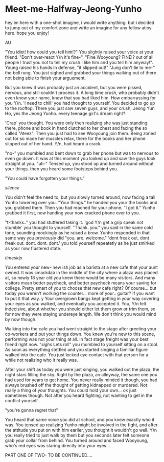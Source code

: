 # Meet-me-Halfway-Jeong-Yunho
hey im here with a one-shot imagine, i would write anything. but i decided to jump out of my comfort zone and write an imagine for any fellow atiny here. hope you enjoy!

AU


  "You idiot! how could you tell him!?" You slightly raised your voice at your friend. "Don't over-react Y/n it's fine-", "Fine Wooyoung? FINE!? out of all people I trust you not to tell my crush I like him and you tell him anyway!". Young raised his hands in defense, "it slipped out!" "Jung don't lie to me-" the bell rung. You just sighed and grabbed your things walking out of there not being able to finish your arguement.

  But you knew it was probably just an accident, but you were pissed, nervous, and still couldn't process it. A long time crush, who probably didn't even know your name, knew that you had liked him. How embarrassing for you Y/n. 'I need to chill' you had thought to yourself. You decided to go up to the rooftop. There you just saw seven guys, and your crush; Jeong Yun Ho, yes the Jeong Yunho. every teenage girl's dream right?
  
  'Crap' you thought. You were only then realizing she was just standing there, phone and book in hand clutched to her chest and facing the so called "Ateez". Then you just had to see Wooyoung join them. Being zoned out for so made her muscles relax, there for the books and her phone slipped out of her hand. Y/n, had heard a crack.
  
  "no-" you mumbled and bent down to grab her phone but was to nervous to even go down. It was at this moment you looked up and saw the guys look straight at you. "uh-" Tensed up, you stood up and turned around without your things. then you heard some footsteps behind you.
  
  "You could have forgotten your things." 
  
  *silence*
  
  You didn't feel the need to, but you slowly turned around, now facing a tall Yunho towering over you. "Your things." he handed you your the books and you grabbed them. Then you had reached for your phone. "I got it." Yunho grabbed it first, now handing your now cracked phone over to you.
  
  "t-thanks.." you had stuttered taking it. 'god Y/n get a grip speak not stumble' you thought to yourself. "Thank. you." you said in the same cold tone, sounding mockingly as he raised a brow. Yunho responded in that same way you previously did "you. are. welcome." 'dont freak out. dont freak out. dont. dont. dont.' you told yourself repeatetly as he just smirked as your now flustered state.
  
  *timeskip*
 
  You entered your new- new ish job as a barista at a new cafe that your aunt owned. It was smackdab in the middle of the city where a plaza was placed at, so newly 18 year old you knew there would be many visitors. And many visitors mean better paycheck, and better paycheck means your saving for college. Pretty smart of you to choose that new cafe right? Of course... but today you weren't working the counter... more of your.. guitar? If you want to put it that way.
  y
  Your overgrown bangs kept getting in your way covering your eyes as you walked, and eventually you accepted it. You, Y/n felt indecisive, about whether you should  either let them grow or trim them, so for now they were staying undereye length. We don't think you would mind by now though.
  
  Walking into the cafe you had went straight to the stage after greeting your co-workers and put your things down. You knew you're new to this scene, performing was not your thing at all. In fact stage freight was your best friend right now. "*sighs* Lets roll" you mumbled to yourself sitting on a stool. As soon as everything stettled and you started singing a familiar figure walked into the cafe. You just locked eye contact with that person for a while not realizing who it really was.
  
  After your shift as today you were just singing, you walked out the plaza, the night stars filling the sky. Right by the plaza, an alleyway, the same one you had used for years to get home. You never really minded it though, you had always brushed off the thought of getting kidnapped or murdered. Not really a thing of your thoughts. You could hold your own... ok just sometimes though. Not after you heard fighting, not wanting to get in the conflict yourself. 
  
  "you're gonna regret that"
  
  You heard that same voice you did at school, and you knew exactly who it was. You tensed up realizing Yunho might be involved in the fight, and after the attitude you put on with him earlier, you thought it wouldn't go well. Y/n you really tried to just walk by them but you seconds later felt someone grab your collar from behind. You turned around and faced Wooyoung, who's red eyes was staring directly into your eyes...
  
PART ONE OF TWO- TO BE CONTINUED....
  
  
